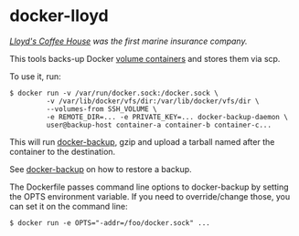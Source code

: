 # docker-lloyd
*[Lloyd's Coffee House](http://en.wikipedia.org/wiki/Lloyd%27s_Coffee_House)
was the first marine insurance company.*

This tools backs-up Docker [volume containers](http://docs.docker.io/en/latest/use/working_with_volumes/#creating-and-mounting-a-data-volume-container)
and stores them via scp.

To use it, run:

    $ docker run -v /var/run/docker.sock:/docker.sock \
             -v /var/lib/docker/vfs/dir:/var/lib/docker/vfs/dir \
             --volumes-from SSH_VOLUME \
             -e REMOTE_DIR=... -e PRIVATE_KEY=... docker-backup-daemon \
             user@backup-host container-a container-b container-c...

This will run [docker-backup](https://github.com/discordianfish/docker-backup),
gzip and upload a tarball named after the container to the destination.


See [docker-backup](https://github.com/discordianfish/docker-backup) on
how to restore a backup.

The Dockerfile passes command line options to docker-backup by setting the OPTS
environment variable. If you need to override/change those, you can set it on
the command line:

    $ docker run -e OPTS="-addr=/foo/docker.sock" ...
